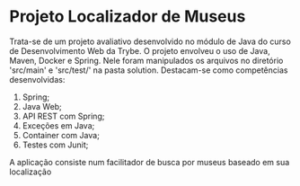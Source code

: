 <h1>Projeto Localizador de Museus</h1>
<p>Trata-se de um projeto avaliativo desenvolvido no módulo de Java do curso de Desenvolvimento Web da Trybe. O projeto envolveu o uso de Java, Maven, Docker e Spring. Nele foram manipulados os arquivos no diretório 'src/main' e 'src/test/' na pasta solution. Destacam-se como competências desenvolvidas: </p>
<ol>
  <li>Spring;</li>
  <li>Java Web;</li>
  <li>API REST com Spring;</li>
  <li>Exceções em Java;</li>
  <li>Container com Java;</li>
  <li>Testes com Junit;</li>
</ol>
<p>A aplicação consiste num facilitador de busca por museus baseado em sua localização </p>
